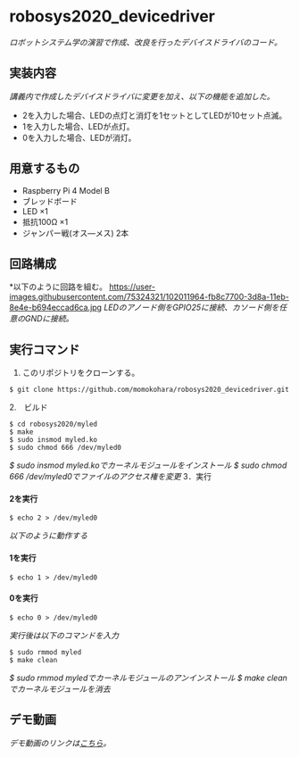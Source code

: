 # robosys2020_devicedriver
*ロボットシステム学の演習で作成、改良を行ったデバイスドライバのコード。*

## 実装内容
*講義内で作成したデバイスドライバに変更を加え、以下の機能を追加した。*
- 2を入力した場合、LEDの点灯と消灯を1セットとしてLEDが10セット点滅。
- 1を入力した場合、LEDが点灯。
- 0を入力した場合、LEDが消灯。

## 用意するもの
- Raspberry Pi 4 Model B
- ブレッドボード
- LED ×1
- 抵抗100Ω ×1
- ジャンパー戦(オス―メス) 2本

## 回路構成
*以下のように回路を組む。
https://user-images.githubusercontent.com/75324321/102011964-fb8c7700-3d8a-11eb-8e4e-b694eccad6ca.jpg
*LEDのアノード側をGPIO25に接続、カソード側を任意のGNDに接続。*
## 実行コマンド
1. このリポジトリをクローンする。
```
$ git clone https://github.com/momokohara/robosys2020_devicedriver.git

```
2.　ビルド
```
$ cd robosys2020/myled 
$ make
$ sudo insmod myled.ko
$ sudo chmod 666 /dev/myled0
```
*$ sudo insmod myled.koでカーネルモジュールをインストール*
*$ sudo chmod 666 /dev/myled0でファイルのアクセス権を変更*
3．実行
#### 2を実行
```
$ echo 2 > /dev/myled0
```
*以下のように動作する*

#### 1を実行
```
$ echo 1 > /dev/myled0
```

#### 0を実行
```
$ echo 0 > /dev/myled0
```
*実行後は以下のコマンドを入力*
```
$ sudo rmmod myled
$ make clean
```
*$ sudo rmmod myledでカーネルモジュールのアンインストール*
*$ make cleanでカーネルモジュールを消去*
## デモ動画
*デモ動画のリンクは[こちら](https://youtu.be/eBIpdAT1aKY)。*

